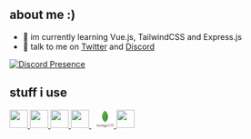 ## about me :)

- 🔭 im currently learning Vue.js, TailwindCSS and Express.js </a>
- 💌 talk to me on <a href="https://www.twitter.com/korauo">Twitter</a> and <a href="https://discord.com/users/852985778584944691">Discord</a>

[![Discord Presence](https://lanyard.cnrad.dev/api/852985778584944691?idleMessage=chilling)](https://discord.com/users/852985778584944691)

## stuff i use
<p align="left"> 
    <a href="https://code.visualstudio.com/" target="_blank"> <img src="https://i.imgur.com/Co3A5xN.png" width="32" height="32"/> </a>
    <a href="https://developer.mozilla.org/en-US/docs/Web/JavaScript" target="_blank"> <img src="https://i.imgur.com/FJtwVMw.png" width="32" height="32"/> </a>
    <a href="https://discord.js.org/t" target="_blank"> <img src="https://i.imgur.com/4YNPhUe.png" width="32" height="32"/> </a> 
    <a style="padding-right:8px;" href="https://nodejs.org" target="_blank"> <img src="https://img.icons8.com/color/48/000000/nodejs.png" width="32" height="32"/> </a> 
    <a href="https://www.mongodb.com/" target="_blank"> <img src="https://raw.githubusercontent.com/devicons/devicon/master/icons/mongodb/mongodb-original-wordmark.svg"
                                                                 alt="mongodb" width="32" height="32"/> </a>
    <a href="https://git-scm.com/" target="_blank"> <img src="https://img.icons8.com/color/48/000000/git.png" width="32" height="32"/> </a> 
</p>

